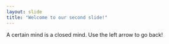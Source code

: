 ```yaml
---
layout: slide
title: "Welcome to our second slide!"
---
```

A certain mind is a closed mind.
Use the left arrow to go back!
